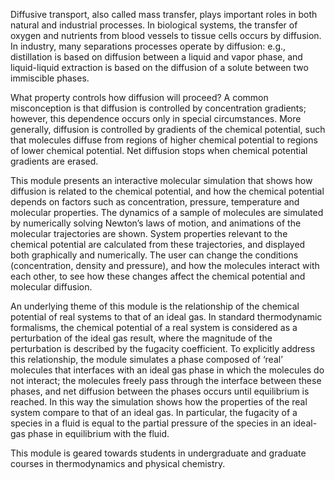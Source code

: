 

Diffusive transport, also called mass transfer, plays important roles in both natural and industrial processes.  In biological systems, the transfer of oxygen and nutrients from blood vessels to tissue cells occurs by diffusion. In industry, many separations processes operate by diffusion: e.g., distillation is based on diffusion between a liquid and vapor phase, and liquid-liquid extraction is based on the diffusion of a solute between two immiscible phases.    

What property controls how diffusion will proceed?  A common misconception is that diffusion is controlled by concentration gradients; however, this dependence occurs only in special circumstances.  More generally, diffusion is controlled by gradients of the chemical potential, such that molecules diffuse from regions of higher chemical potential to regions of lower chemical potential.  Net diffusion stops when chemical potential gradients are erased.  

This module presents an interactive molecular simulation that shows how diffusion is related to the chemical potential, and how the chemical potential depends on factors such as concentration, pressure, temperature and molecular properties.  The dynamics of a sample of molecules are simulated by numerically solving Newton’s laws of motion, and animations of the molecular trajectories are shown.  System properties relevant to the chemical potential are calculated from these trajectories, and displayed both graphically and numerically. The user can change the conditions (concentration, density and pressure), and how the molecules interact with each other, to see how these changes affect the chemical potential and molecular diffusion.  

An underlying theme of this module is the relationship of the chemical potential of real systems to that of an ideal gas.  In standard thermodynamic formalisms, the chemical potential of a real system is considered as a perturbation of the ideal gas result, where the magnitude of the perturbation is described by the fugacity coefficient. To explicitly address this relationship, the module simulates a phase composed of ‘real’ molecules that interfaces with an ideal gas phase in which the molecules do not interact; the molecules freely pass through the interface between these phases, and net diffusion between the phases occurs until equilibrium is reached.  In this way the simulation shows how the properties of the real system compare to that of an ideal gas.  In particular, the fugacity of a species in a fluid is equal to the partial pressure of the species in an ideal-gas phase in equilibrium with the fluid.

This module is geared towards students in undergraduate and graduate courses in thermodynamics and physical chemistry.